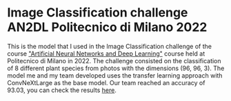 # Image Classification challenge AN2DL Politecnico di Milano 2022
This is the model that I used in the Image Classification challenge of the course <a href="https://web.archive.org/web/20221129163804/https://codalab.lisn.upsaclay.fr/competitions/8522#learn_the_details-overview">"Artificial Neural Networks and Deep Learning"</a> course held at Politecnico di Milano in 2022.
The challenge consisted on the classification of 8 different plant species from photos with the dimensions (96, 96, 3). The model me and my team developed uses the transfer learning approach with ConvNeXtLarge as the base model.
Our team reached an accuracy of 93.03, you can check the results <a href="https://codalab.lisn.upsaclay.fr/competitions/8522#results">here</a>.
